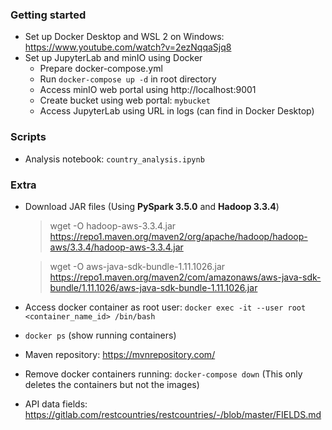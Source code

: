 ### Getting started
- Set up Docker Desktop and WSL 2 on Windows: https://www.youtube.com/watch?v=2ezNqqaSjq8
- Set up JupyterLab and minIO using Docker
    - Prepare docker-compose.yml
    - Run `docker-compose up -d` in root directory
    - Access minIO web portal using http://localhost:9001
    - Create bucket using web portal: `mybucket`
    - Access JupyterLab using URL in logs (can find in Docker Desktop)

### Scripts
- Analysis notebook: `country_analysis.ipynb`

### Extra
- Download JAR files (Using **PySpark 3.5.0** and **Hadoop 3.3.4**)
    > wget -O hadoop-aws-3.3.4.jar https://repo1.maven.org/maven2/org/apache/hadoop/hadoop-aws/3.3.4/hadoop-aws-3.3.4.jar
    
    > wget -O aws-java-sdk-bundle-1.11.1026.jar https://repo1.maven.org/maven2/com/amazonaws/aws-java-sdk-bundle/1.11.1026/aws-java-sdk-bundle-1.11.1026.jar
- Access docker container as root user: `docker exec -it --user root <container_name_id> /bin/bash`
- `docker ps` (show running containers)
- Maven repository: https://mvnrepository.com/
- Remove docker containers running: `docker-compose down` (This only deletes the containers but not the images)
- API data fields: https://gitlab.com/restcountries/restcountries/-/blob/master/FIELDS.md